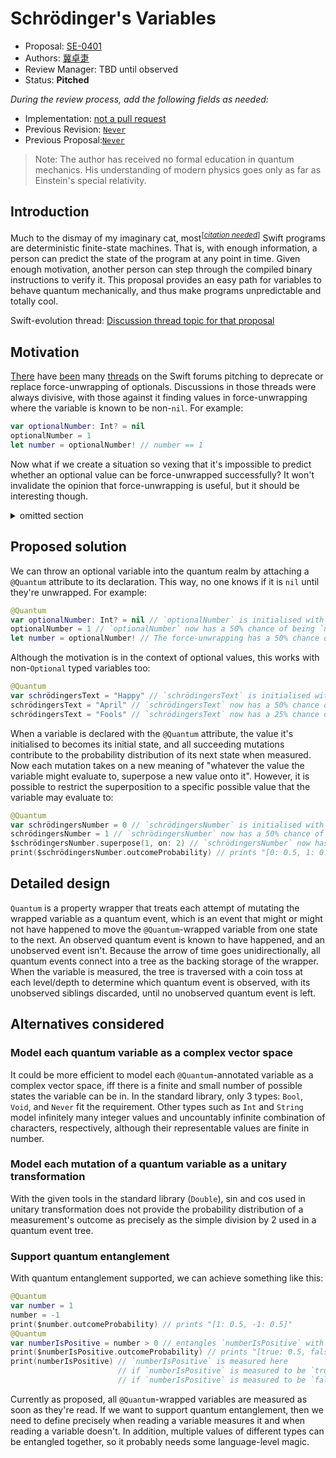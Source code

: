 # Schrödinger's Variables

* Proposal: [SE-0401](0401-schrödinger's-variables.md)
* Authors: [冀卓疌](https://github.com/WowbaggersLiquidLunch)
* Review Manager: TBD until observed
* Status: **Pitched**

*During the review process, add the following fields as needed:*

* Implementation: [not a pull request](https://github.com/WowbaggersLiquidLunch/Quantum)
* Previous Revision: [`Never`](https://forums.swift.org/404)
* Previous Proposal:[`Never`](https://forums.swift.org/404)

> Note: The author has received no formal education in quantum mechanics. His understanding of modern physics goes only as far as Einstein's special relativity.

## Introduction

Much to the dismay of my imaginary cat, most<sup>[_[citation needed](https://en.wikipedia.org/wiki/Wikipedia:Citation_needed)_]</sup> Swift programs are deterministic finite-state machines. That is, with enough information, a person can predict the state of the program at any point in time. Given enough motivation, another person can step through the compiled binary instructions to verify it. This proposal provides an easy path for variables to behave quantum mechanically, and thus make programs unpredictable and totally cool.

Swift-evolution thread: [Discussion thread topic for that proposal](https://forums.swift.org/)

## Motivation

[There](https://forums.swift.org/t/deprecate-and-make-never-the-bottom-type/35517) have [been](https://forums.swift.org/t/moving-toward-deprecating-force-unwrap-from-swift/43455) many [threads](https://forums.swift.org/t/pitch-soft-unwrapping-of-optionals/2555) on the Swift forums pitching to deprecate or replace force-unwrapping of optionals. Discussions in those threads were always divisive, with those against it finding values in force-unwrapping where the variable is known to be non-`nil`. For example:

```swift
var optionalNumber: Int? = nil
optionalNumber = 1
let number = optionalNumber! // number == 1
```

Now what if we create a situation so vexing that it's impossible to predict whether an optional value can be force-unwrapped successfully? It won't invalidate the opinion that force-unwrapping is useful, but it should be interesting though. 

<details>
    <summary>
        omitted section
    </summary>
    <br>
    I was going to write a short quantam mechanics primer, but didn't find enough time for it.
    <br>
    <br>
    Well, I had time to write it, but I've been playing too much Minecraft lately...
</details>

## Proposed solution

We can throw an optional variable into the quantum realm by attaching a `@Quantum` attribute to its declaration. This way, no one knows if it is `nil` until they're unwrapped. For example:

```swift
@Quantum
var optionalNumber: Int? = nil // `optionalNumber` is initialised with an initial state of `nil`
optionalNumber = 1 // `optionalNumber` now has a 50% chance of being `nil`, and 50% being 1
let number = optionalNumber! // The force-unwrapping has a 50% chance of being successful
```

Although the motivation is in the context of optional values, this works with non-`Optional` typed variables too:

```swift
@Quantum
var schrödingersText = "Happy" // `schrödingersText` is initialised with an initial state of `"Happy"`
schrödingersText = "April" // `schrödingersText` now has a 50% chance of being `"Happy"`, and 50% being `"April"`
schrödingersText = "Fools" // `schrödingersText` now has a 25% chance of being `"Happy"`, 25% being `"April"`, and 50% being `"Fools"`
```

When a variable is declared with the `@Quantum` attribute, the value it's initialised to becomes its initial state, and all succeeding mutations contribute to the probability distribution of its next state when measured. Now each mutation takes on a new meaning of "whatever the value the variable might evaluate to, superpose a new value onto it". However, it is possible to restrict the superposition to a specific possible value that the variable may evaluate to:

```swift
@Quantum
var schrödingersNumber = 0 // `schrödingersNumber` is initialised with an initial state of 0
schrödingersNumber = 1 // `schrödingersNumber` now has a 50% chance of being `0`, and 50% being 1
$schrödingersNumber.superpose(1, on: 2) // `schrödingersNumber` now has a 50% chance of being 0, 25% being 1, and 25% being 2
print($schrödingersNumber.outcomeProbability) // prints "[0: 0.5, 1: 0.25, 2: 0.25]"
```

## Detailed design

`Quantum` is a property wrapper that treats each attempt of mutating the wrapped variable as a quantum event, which is an event that might or might not have happened to move the `@Quantum`-wrapped variable from one state to the next. An observed quantum event is known to have happened, and an unobserved event isn't. Because the arrow of time goes unidirectionally, all quantum events connect into a tree as the backing storage of the wrapper. When the variable is measured, the tree is traversed with a coin toss at each level/depth to determine which quantum event is observed, with its unobserved siblings discarded, until no unobserved quantum event is left. 

## Alternatives considered

### Model each quantum variable as a complex vector space

It could be more efficient to model each `@Quantum`-annotated variable as a complex vector space, iff there is a finite and small number of possible states the variable can be in. In the standard library, only 3 types: `Bool`, `Void`, and `Never` fit the requirement. Other types such as `Int` and `String` model infinitely many integer values and uncountably infinite combination of characters, respectively, although their representable values are finite in number.

### Model each mutation of a quantum variable as a unitary transformation

With the given tools in the standard library (`Double`), sin and cos used in unitary transformation does not provide the probability distribution of a measurement's outcome as precisely as the simple division by 2 used in a quantum event tree.

### Support quantum entanglement

With quantum entanglement supported, we can achieve something like this:

```swift
@Quantum
var number = 1
number = -1
print($number.outcomeProbability) // prints "[1: 0.5, -1: 0.5]"
@Quantum
var numberIsPositive = number > 0 // entangles `numberIsPositive` with `number`
print($numberIsPositive.outcomeProbability) // prints "[true: 0.5, false: 0.5]"
print(numberIsPositive) // `numberIsPositive` is measured here
                        // if `numberIsPositive` is measured to be `true`, then `number` is simultaneously measured to be 1;
                        // if `numberIsPositive` is measured to be `false`, then `number` is simultaneously measured to be -1
```

Currently as proposed, all `@Quantum`-wrapped variables are measured as soon as they're read. If we want to support quantum entanglement, then we need to define precisely when reading a variable measures it and when reading a variable doesn't. In addition, multiple values of different types can be entangled together, so it probably needs some language-level magic.

